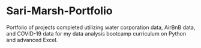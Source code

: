 # Sari-Marsh-Portfolio
Portfolio of projects completed utilizing water corporation data, AirBnB data, and COVID-19 data for my data analysis bootcamp curriculum on Python and advanced Excel.
